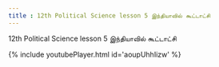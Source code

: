 ```yaml
---
title : 12th Political Science lesson 5 இந்தியாவில் கூட்டாட்சி
---
```


12th Political Science lesson 5 இந்தியாவில் கூட்டாட்சி



{% include youtubePlayer.html id='aoupUhhIizw' %}
